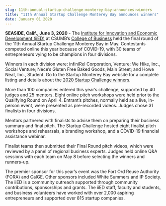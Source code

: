 ```yaml
---
slug: 11th-annual-startup-challenge-monterey-bay-announces-winners
title: "11th Annual Startup Challenge Monterey Bay announces winners"
date: January 01 2020
---
```


<p><b>SEASIDE, Calif., June 3, 2020</b> -  The <a href="https://csumb.edu/iied">Institute for Innovation and Economic Development (iiED)</a> at CSUMB’s <a href="https://csumb.edu/business/">College of Business</a> held the final round of the 11th Annual Startup Challenge Monterey Bay in May. Contestants competed online this year because of COVID-19, with 30 teams of entrepreneurs vying to be champions in four divisions.</p><p>Winners in each division were: infiniRel Corporation, Venture; We Hike, Inc., Social Venture; Nece’s Gluten Free Baked Goods, Main Street; and Howe Neat, Inc., Student. Go to the Startup Monterey Bay website for a complete listing and details about the<a href="https://www.startupmontereybay.com/startup-challenge/startup-challenge-winners/"> 2020 Startup Challenge winners</a>.</p><p>More than 100 companies entered this year’s challenge, supported by 40 judges and 25 mentors. Eight online pitch workshops were held prior to the Qualifying Round on April 4. Entrant’s pitches, normally held as a live, in-person event, were presented as pre-recorded videos. Judges chose 31 finalists in four divisions.</p><p>Mentors partnered with finalists to advise them on preparing their business summary and final pitch. The Startup Challenge hosted eight finalist pitch workshops and rehearsals, a branding workshop, and a COVID-19 financial assistance webinar.</p><p>Finalist teams then submitted their Final Round pitch videos, which were reviewed by a panel of regional business experts. Judges held online Q&amp;A sessions with each team on May 8 before selecting the winners and runners-up.</p><p>The premier sponsor for this year’s event was the Fort Ord Reuse Authority (FORA) and CalGE. Other sponsors included White Summers and IP Society. The iiED is a community outreach supported through community contributions, sponsorships and grants. The iiED staff, faculty and students, and business volunteers have worked with over 2,000 aspiring entrepreneurs and supported over 815 startup companies.</p>
